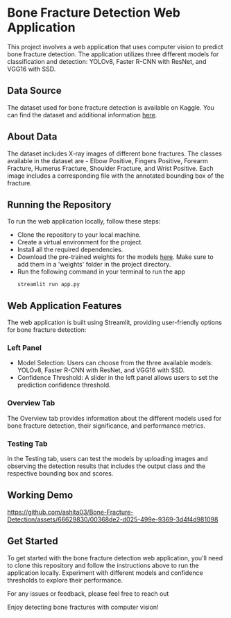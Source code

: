 #  Bone Fracture Detection Web Application

This project involves a web application that uses computer vision to predict bone fracture detection. The application utilizes three different models for classification and detection: YOLOv8, Faster R-CNN with ResNet, and VGG16 with SSD.

## Data Source
The dataset used for bone fracture detection is available on Kaggle. You can find the dataset and additional information [here](https://www.kaggle.com/datasets/pkdarabi/bone-fracture-detection-computer-vision-project).

## About Data
The dataset includes X-ray images of different bone fractures. The classes available in the dataset are - Elbow Positive, Fingers Positive, Forearm Fracture, Humerus Fracture, Shoulder Fracture, and Wrist Positive. Each image includes a corresponding file with the annotated bounding box of the fracture.

## Running the Repository
To run the web application locally, follow these steps:

* Clone the repository to your local machine.
* Create a virtual environment for the project.
* Install all the required dependencies.
* Download the pre-trained weights for the models [here](https://drive.google.com/drive/folders/15LnW-DVp9VOx7-hPbCGKrfb8Ot0m_qlA?usp=sharing). Make sure to add them in a 'weights' folder in the project directory.
* Run the following command in your terminal to run the app
  ```
  streamlit run app.py
  ```

## Web Application Features
The web application is built using Streamlit, providing user-friendly options for bone fracture detection:

### Left Panel
* Model Selection: Users can choose from the three available models: YOLOv8, Faster R-CNN with ResNet, and VGG16 with SSD.
* Confidence Threshold: A slider in the left panel allows users to set the prediction confidence threshold.

### Overview Tab
The Overview tab provides information about the different models used for bone fracture detection, their significance, and performance metrics.

### Testing Tab
In the Testing tab, users can test the models by uploading images and observing the detection results that includes the output class and the respective bounding box and scores.


##  Working Demo

https://github.com/ashita03/Bone-Fracture-Detection/assets/66629830/00368de2-d025-499e-9369-3d4f4d981098


## Get Started
To get started with the bone fracture detection web application, you'll need to clone this repository and follow the instructions above to run the application locally. Experiment with different models and confidence thresholds to explore their performance.

For any issues or feedback, please feel free to reach out

Enjoy detecting bone fractures with computer vision!
